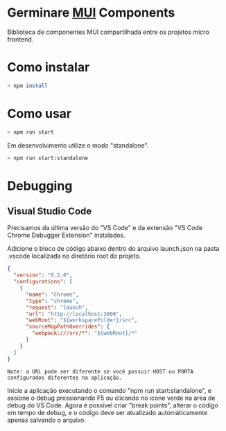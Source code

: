 # Germinare [MUI](https://mui.com/pt/) Components
Biblioteca de componentes MUI compartilhada entre os projetos micro frontend.

# Como instalar

```bash
> npm install
```

# Como usar

```bash
> npm run start
```

Em desenvolvimento utilize o modo "standalone".
```bash
> npm run start:standalone
```

# Debugging
## Visual Studio Code
Precisamos da última versão do "VS Code" e da extensão "VS Code Chrome Debugger Extension" instalados.

Adicione o bloco de código abaixo dentro do arquivo launch.json na pasta .vscode localizada no diretório root do projeto.
```JSON
{
  "version": "0.2.0",
  "configurations": [
    {
      "name": "Chrome",
      "type": "chrome",
      "request": "launch",
      "url": "http://localhost:3000",
      "webRoot": "${workspaceFolder}/src",
      "sourceMapPathOverrides": {
        "webpack:///src/*": "${webRoot}/*"
      }
    }
  ]
}
```

    Note: a URL pode ser diferente se você possuir HOST ou PORTA configurados diferentes na aplicação.

Inicie a aplicação executando o comando "npm run start:standalone", e assione o debug pressionando F5 ou clicando no icone verde na area de debug do VS Code. Agora é possível criar "break points", alterar o código em tempo de debug, e o código deve ser atualizado automáticamente apenas salvando o arquivo.
